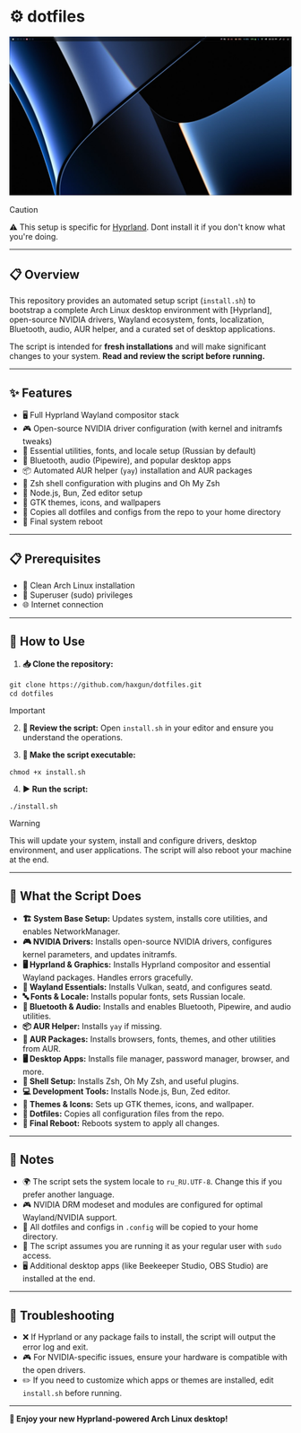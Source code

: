 # ⚙️ dotfiles

<img src="screenshots/preview.jpg">

> [!CAUTION]
> ⚠️ This setup is specific for [Hyprland](https://github.com/hyprwm/Hyprland). Dont install it if you don't know what you're doing.

---

## 📋 Overview

This repository provides an automated setup script (`install.sh`) to bootstrap a complete Arch Linux desktop environment with [Hyprland], open-source NVIDIA drivers, Wayland ecosystem, fonts, localization, Bluetooth, audio, AUR helper, and a curated set of desktop applications.

The script is intended for **fresh installations** and will make significant changes to your system.
**Read and review the script before running.**

---

## ✨ Features

- 🖥️ Full Hyprland Wayland compositor stack
- 🎮 Open-source NVIDIA driver configuration (with kernel and initramfs tweaks)
- 🔧 Essential utilities, fonts, and locale setup (Russian by default)
- 📡 Bluetooth, audio (Pipewire), and popular desktop apps
- 📦 Automated AUR helper (`yay`) installation and AUR packages
- 🐚 Zsh shell configuration with plugins and Oh My Zsh
- 🔧 Node.js, Bun, Zed editor setup
- 🎨 GTK themes, icons, and wallpapers
- 📁 Copies all dotfiles and configs from the repo to your home directory
- 🔄 Final system reboot

---

## 📋 Prerequisites

- 🐧 Clean Arch Linux installation
- 👤 Superuser (sudo) privileges
- 🌐 Internet connection

---

## 🚀 How to Use

1. **📥 Clone the repository:**
```
git clone https://github.com/haxgun/dotfiles.git
cd dotfiles
```

> [!IMPORTANT] 
2. **👀 Review the script:**
Open `install.sh` in your editor and ensure you understand the operations.

3. **🔐 Make the script executable:**
```
chmod +x install.sh
```

4. **▶️ Run the script:**
```
./install.sh
```

> [!WARNING]
> This will update your system, install and configure drivers, desktop environment, and user applications.
> The script will also reboot your machine at the end.

---

## 🔧 What the Script Does

- **🏗️ System Base Setup:** Updates system, installs core utilities, and enables NetworkManager.
- **🎮 NVIDIA Drivers:** Installs open-source NVIDIA drivers, configures kernel parameters, and updates initramfs.
- **🖥️ Hyprland & Graphics:** Installs Hyprland compositor and essential Wayland packages. Handles errors gracefully.
- **🌊 Wayland Essentials:** Installs Vulkan, seatd, and configures seatd.
- **🔤 Fonts & Locale:** Installs popular fonts, sets Russian locale.
- **📡 Bluetooth & Audio:** Installs and enables Bluetooth, Pipewire, and audio utilities.
- **📦 AUR Helper:** Installs `yay` if missing.
- **🏪 AUR Packages:** Installs browsers, fonts, themes, and other utilities from AUR.
- **🖥️ Desktop Apps:** Installs file manager, password manager, browser, and more.
- **🐚 Shell Setup:** Installs Zsh, Oh My Zsh, and useful plugins.
- **💻 Development Tools:** Installs Node.js, Bun, Zed editor.
- **🎨 Themes & Icons:** Sets up GTK themes, icons, and wallpaper.
- **📁 Dotfiles:** Copies all configuration files from the repo.
- **🔄 Final Reboot:** Reboots system to apply all changes.

---

## 📝 Notes

- 🌍 The script sets the system locale to `ru_RU.UTF-8`. Change this if you prefer another language.
- 🎮 NVIDIA DRM modeset and modules are configured for optimal Wayland/NVIDIA support.
- 📁 All dotfiles and configs in `.config` will be copied to your home directory.
- 👤 The script assumes you are running it as your regular user with `sudo` access.
- 🖥️ Additional desktop apps (like Beekeeper Studio, OBS Studio) are installed at the end.

---

## 🔧 Troubleshooting

- ❌ If Hyprland or any package fails to install, the script will output the error log and exit.
- 🎮 For NVIDIA-specific issues, ensure your hardware is compatible with the open drivers.
- ✏️ If you need to customize which apps or themes are installed, edit `install.sh` before running.

---

**🎉 Enjoy your new Hyprland-powered Arch Linux desktop!**
